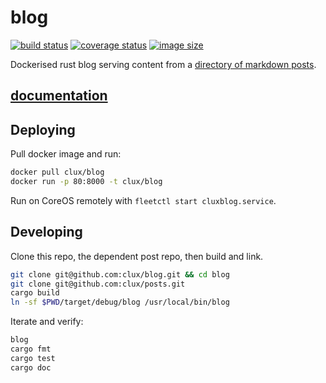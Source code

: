 # blog
[![build status](https://secure.travis-ci.org/clux/blog.svg)](http://travis-ci.org/clux/blog)
[![coverage status](http://img.shields.io/coveralls/clux/blog.svg)](https://coveralls.io/r/clux/blog)
[![image size](https://img.shields.io/imagelayers/image-size/clux/blog/latest.svg)](https://imagelayers.io/?images=clux%2Fblog:latest)

Dockerised rust blog serving content from a [directory of markdown posts](https://github.com/clux/posts).

## [documentation](http://clux.github.io/blog)

## Deploying
Pull docker image and run:

```sh
docker pull clux/blog
docker run -p 80:8000 -t clux/blog
```

Run on CoreOS remotely with `fleetctl start cluxblog.service`.

## Developing
Clone this repo, the dependent post repo, then build and link.

```sh
git clone git@github.com:clux/blog.git && cd blog
git clone git@github.com:clux/posts.git
cargo build
ln -sf $PWD/target/debug/blog /usr/local/bin/blog
```

Iterate and verify:

```sh
blog
cargo fmt
cargo test
cargo doc
```
